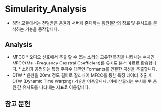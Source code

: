 
# Simularity_Analysis
* 해당 모듈에서는 전달받은 음원과 서버에 존재하는 음원들간의 장르 및 유사도를 분석하는 기능을 동작합니다.

## Analysis
* MFCC
          * 오디오 신호에서 추출 할 수 있는 소리의 고유한 특징을 나타내는 수치인 MFCC(Mel -Frequency Cepstral Coefficient)를 유사도 분석 자료로 활용합니다.
          * 소리가 공명되는 특정 주파수 대역인 Formants를 연결한 곡선을 추출합니다.
* DTW
          * 음원을 20ms 정도 길이로 잘라내어 MFCC를 통한 특징 데이터 추출 후 DTW (Dynamic Time Warping) 기술을 이용합니다. 이때 산출되는 수치를 두 음원 간 유사도를 나타내는 지표로 이용합니다.  
## 참고 문헌
<blockquote>

</blockquote>

